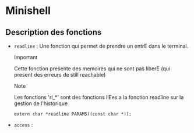 # Minishell

## Description des fonctions
- `readline` : Une fonction qui permet de prendre un entrE dans le terminal.
	> [!IMPORTANT]
	> Cette fonction presente des memoires qui ne sont pas liberE (qui present des erreurs de still reachable)
	
	> [!NOTE]
	> Les fonctions 'rl_*' sont des fonctions liEes a la fonction readline sur la gestion de l'historique
	
	```
	extern char *readline PARAMS((const char *));
	```
- `access` : 
